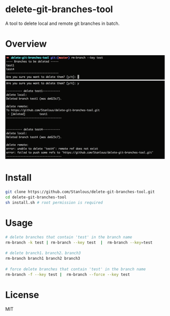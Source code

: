 # delete-git-branches-tool
A tool to delete local and remote git branches in batch.

# Overview
![a](https://raw.githubusercontent.com/Stanlous/delete-git-branches-tool/master/img/introduction-a.png)
![b](https://raw.githubusercontent.com/Stanlous/delete-git-branches-tool/master/img/introduction-b.png)

# Install
```sh
git clone https://github.com/Stanlous/delete-git-branches-tool.git
cd delete-git-branches-tool
sh install.sh # root permission is required
```
# Usage
```sh
# delete branches that contain 'test' in the branch name
rm-branch -k test | rm-branch --key test  |  rm-branch --key=test 

# delete branch1、branch2、branch3
rm-branch branch1 branch2 branch3

# force delete branches that contain 'test' in the branch name
rm-branch -f --key test |  rm-branch --force --key test
```
# License
MIT
